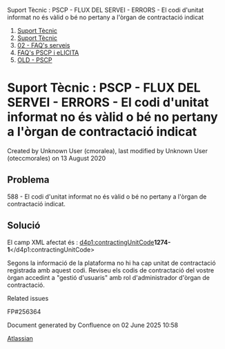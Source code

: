 Suport Tècnic : PSCP - FLUX DEL SERVEI - ERRORS - El codi d'unitat informat no és vàlid o bé no pertany a l'òrgan de contractació indicat  

1.  [Suport Tècnic](index.md)
2.  [Suport Tècnic](13893782.md)
3.  [02 - FAQ's serveis](26313393.md)
4.  [FAQ's PSCP i eLICITA](28705587.md)
5.  [OLD - PSCP](OLD---PSCP_93356826.md)

Suport Tècnic : PSCP - FLUX DEL SERVEI - ERRORS - El codi d'unitat informat no és vàlid o bé no pertany a l'òrgan de contractació indicat
=========================================================================================================================================

Created by Unknown User (cmoralea), last modified by Unknown User (oteccmorales) on 13 August 2020

Problema
--------

588 - El codi d'unitat informat no és vàlid o bé no pertany a l'òrgan de contractació indicat.

Solució
-------

El camp XML afectat és : <d4p1:contractingUnitCode>**1274-1**</d4p1:contractingUnitCode>

Segons la informació de la plataforma no hi ha cap unitat de contractació registrada amb aquest codi. Reviseu els codis de contractació del vostre òrgan accedint a "gestió d'usuaris" amb rol d'administrador d'òrgan de contractació.

Related issues

FP#256364 

Document generated by Confluence on 02 June 2025 10:58

[Atlassian](http://www.atlassian.com/)